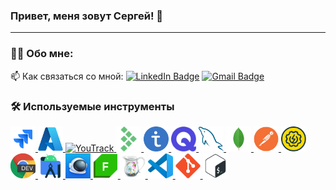### Привет, меня зовут Сергей! 👋

---

### 👨‍💻 Обо мне:

📫 Как связаться со мной: [![LinkedIn Badge](https://img.shields.io/badge/-@vinokurovss-blue?style=flat&logo=LinkedIn&logoColor=white)](https://www.linkedin.com/in/vinokurovss/) [![Gmail Badge](https://img.shields.io/badge/-Gmail-red?style=flat&logo=Gmail&logoColor=white)](mailto:s.vinokurov@gmail.com)


### 🛠 Используемые инструменты

<div>
<a href="https://www.atlassian.com/software/jira" target="_blank"> <img src="https://github.com/devicons/devicon/blob/master/icons/jira/jira-original.svg" alt="Jira" width="40" height="40"/> </a> <a href="https://azure.microsoft.com/ru-ru/" target="_blank"> <img src="https://github.com/devicons/devicon/blob/master/icons/azure/azure-original.svg" alt="Azure" width="40" height="40"/> </a> <a href="https://youtrack.jetbrains.com/" target="_blank"> <img src="https://camo.githubusercontent.com/7571d880c64bd298b295e16456a57fbab5ce595b786e2a52e2102a47e4ea0a0d/68747470733a2f2f75706c6f61642e77696b696d656469612e6f72672f77696b6970656469612f636f6d6d6f6e732f7468756d622f382f38642f596f75547261636b5f49636f6e2e7376672f3130323470782d596f75547261636b5f49636f6e2e7376672e706e673f3230323030383033303832323438" alt="YouTrack" width="40" height="40"/> </a> <a href="https://www.testrail.com/" target="_blank"> <img src="https://github.com/VinokurovSS/VinokurovSS/blob/main/icons/testrail.svg" alt="TestRail" width="40" height="40"/> </a> <a href="https://testit.software/" target="_blank"> <img src="https://github.com/VinokurovSS/VinokurovSS/blob/main/icons/testit.svg" alt="Test IT" width="40" height="40"/> </a> <a href="https://qase.io/" target="_blank"> <img src="https://github.com/VinokurovSS/VinokurovSS/blob/main/icons/qase.svg" alt="Qase" width="40" height="40"/> </a> <a href="https://www.mysql.com/" target="_blank"> <img src="https://github.com/VinokurovSS/VinokurovSS/blob/main/icons/mysql.svg" alt="MySQL" width="40" height="40"/> </a> <a href="https://www.mongodb.com/" target="_blank"> <img src="https://github.com/VinokurovSS/VinokurovSS/blob/main/icons/mongodb.svg" alt="MongoDB" width="40" height="40"/> </a> <a href="https://www.postman.com/" target="_blank"> <img src="https://github.com/VinokurovSS/VinokurovSS/blob/main/icons/postman.svg" alt="Postman" width="40" height="40"/> </a> <a href="https://www.soapui.org/" target="_blank"> <img src="https://github.com/VinokurovSS/VinokurovSS/blob/main/icons/soapui.svg" alt="SoapUI" width="40" height="40"/> </a> <a href="https://developer.chrome.com/docs/devtools" target="_blank"> <img src="https://github.com/VinokurovSS/VinokurovSS/blob/main/icons/devtools.svg" alt="DevTools" width="40" height="40"/> </a> <a href="https://developer.android.com/studio" target="_blank"> <img src="https://github.com/VinokurovSS/VinokurovSS/blob/main/icons/androidstudio.svg" alt="Android Studio" width="40" height="40"/> </a> <a href="https://proxyman.io/" target="_blank"> <img src="https://github.com/VinokurovSS/VinokurovSS/blob/main/icons/proxyman.jpg" alt="Proxyman" width="40" height="40"/> </a> <a href="https://www.telerik.com/fiddler" target="_blank"> <img src="https://github.com/VinokurovSS/VinokurovSS/blob/main/icons/fiddler.svg" alt="Fiddler" width="40" height="40"/> </a> <a href="https://www.charlesproxy.com/" target="_blank"> <img src="https://github.com/VinokurovSS/VinokurovSS/blob/main/icons/charles.png" alt="Charles" width="40" height="40"/> </a> <a href="https://code.visualstudio.com/" target="_blank"> <img src="https://github.com/VinokurovSS/VinokurovSS/blob/main/icons/vscode.svg" alt="Visual Studio Code" width="40" height="40"/> </a> <a href="https://git-scm.com/" target="_blank"> <img src="https://github.com/VinokurovSS/VinokurovSS/blob/main/icons/git.svg" alt="Git" width="40" height="40"/> </a> <a href="https://www.gnu.org/software/bash/" target="_blank"> <img src="https://github.com/VinokurovSS/VinokurovSS/blob/main/icons/bash.svg" alt="Bash" width="40" height="40"/> </a>
</div>